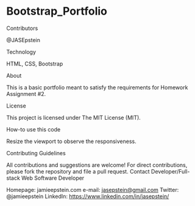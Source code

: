 # Bootstrap_Portfolio

Contributors

@JASEpstein

Technology

HTML, CSS, Bootstrap

About

This is a basic portfolio meant to satisfy the requirements for Homework Assignment #2.

License

This project is licensed under The MIT License (MIT).

How-to use this code

Resize the viewport to observe the responsiveness.

Contributing Guidelines

All contributions and suggestions are welcome! For direct contributions, please fork the repository and file a pull request. Contact Developer/Full-stack Web Software Developer

Homepage: jamieepstein.com
e-mail: jasepstein@gmail.com
Twitter: @jamieepstein
LinkedIn: https://www.linkedin.com/in/jasepstein/
